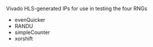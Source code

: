 Vivado HLS-generated IPs for use in testing the four RNGs
- evenQuicker
- RANDU
- simpleCounter
- xorshift

